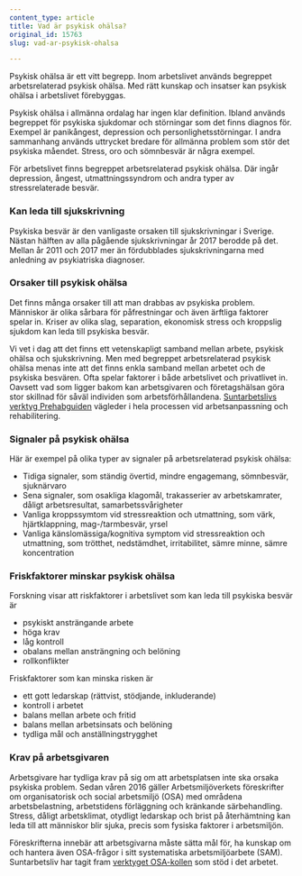 ```yaml
---
content_type: article
title: Vad är psykisk ohälsa?
original_id: 15763
slug: vad-ar-psykisk-ohalsa

---
```


Psykisk ohälsa är ett vitt begrepp. Inom arbetslivet används begreppet arbetsrelaterad psykisk ohälsa. Med rätt kunskap och insatser kan psykisk ohälsa i arbetslivet förebyggas.

Psykisk ohälsa i allmänna ordalag har ingen klar definition. Ibland används begreppet för psykiska sjukdomar och störningar som det finns diagnos för. Exempel är panikångest, depression och personlighetsstörningar. I andra sammanhang används uttrycket bredare för allmänna problem som stör det psykiska måendet. Stress, oro och sömnbesvär är några exempel.

För arbetslivet finns begreppet arbetsrelaterad psykisk ohälsa. Där ingår depression, ångest, utmattningssyndrom och andra typer av stressrelaterade besvär.

### Kan leda till sjukskrivning

Psykiska besvär är den vanligaste orsaken till sjukskrivningar i Sverige. Nästan hälften av alla pågående sjukskrivningar år 2017 berodde på det. Mellan år 2011 och 2017 mer än fördubblades sjukskrivningarna med anledning av psykiatriska diagnoser.

### Orsaker till psykisk ohälsa

Det finns många orsaker till att man drabbas av psykiska problem. Människor är olika sårbara för påfrestningar och även ärftliga faktorer spelar in. Kriser av olika slag, separation, ekonomisk stress och kroppslig sjukdom kan leda till psykiska besvär.

Vi vet i dag att det finns ett vetenskapligt samband mellan arbete, psykisk ohälsa och sjukskrivning. Men med begreppet arbetsrelaterad psykisk ohälsa menas inte att det finns enkla samband mellan arbetet och de psykiska besvären. Ofta spelar faktorer i både arbetslivet och privatlivet in. Oavsett vad som ligger bakom kan arbetsgivaren och företagshälsan göra stor skillnad för såväl individen som arbetsförhållandena. [Suntarbetslivs verktyg Prehabguiden](https://prehabguiden.suntarbetsliv.se/) vägleder i hela processen vid arbetsanpassning och rehabilitering.

### Signaler på psykisk ohälsa

Här är exempel på olika typer av signaler på arbetsrelaterad psykisk ohälsa:

*   Tidiga signaler, som ständig övertid, mindre engagemang, sömnbesvär, sjuknärvaro
*   Sena signaler, som osakliga klagomål, trakasserier av arbetskamrater, dåligt arbetsresultat, samarbetssvårigheter
*   Vanliga kroppssymtom vid stressreaktion och utmattning, som värk, hjärtklappning, mag-/tarmbesvär, yrsel
*   Vanliga känslomässiga/kognitiva symptom vid stressreaktion och utmattning, som trötthet, nedstämdhet, irritabilitet, sämre minne, sämre koncentration

### Friskfaktorer minskar psykisk ohälsa

Forskning visar att riskfaktorer i arbetslivet som kan leda till psykiska besvär är

*   psykiskt ansträngande arbete
*   höga krav
*   låg kontroll
*   obalans mellan ansträngning och belöning
*   rollkonflikter

Friskfaktorer som kan minska risken är

*   ett gott ledarskap (rättvist, stödjande, inkluderande)
*   kontroll i arbetet
*   balans mellan arbete och fritid
*   balans mellan arbetsinsats och belöning
*   tydliga mål och anställningstrygghet

### Krav på arbetsgivaren

Arbetsgivare har tydliga krav på sig om att arbetsplatsen inte ska orsaka psykiska problem. Sedan våren 2016 gäller Arbetsmiljöverkets föreskrifter om organisatorisk och social arbetsmiljö (OSA) med områdena arbetsbelastning, arbetstidens förläggning och kränkande särbehandling. Stress, dåligt arbetsklimat, otydligt ledarskap och brist på återhämtning kan leda till att människor blir sjuka, precis som fysiska faktorer i arbetsmiljön.

Föreskrifterna innebär att arbetsgivarna måste sätta mål för, ha kunskap om och hantera även OSA-frågor i sitt systematiska arbetsmiljöarbete (SAM). Suntarbetsliv har tagit fram [verktyget OSA-kollen](https://osakollen.suntarbetsliv.se/) som stöd i det arbetet.

